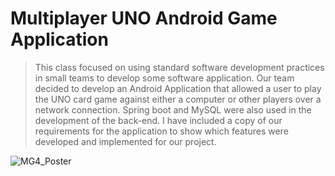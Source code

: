 # Multiplayer UNO Android Game Application
> This class focused on using standard software development practices in small teams to develop some software application. Our team decided to develop an Android Application that allowed a user to play the UNO card game against either a computer or other players over a network connection. Spring boot and MySQL were also used in the development of the back-end.
> I have included a copy of our requirements for the application to show which features were developed and implemented for our project.
> 
![MG4_Poster](https://user-images.githubusercontent.com/88903387/162087742-d434c469-11f1-47fe-afc9-780048274199.png)

